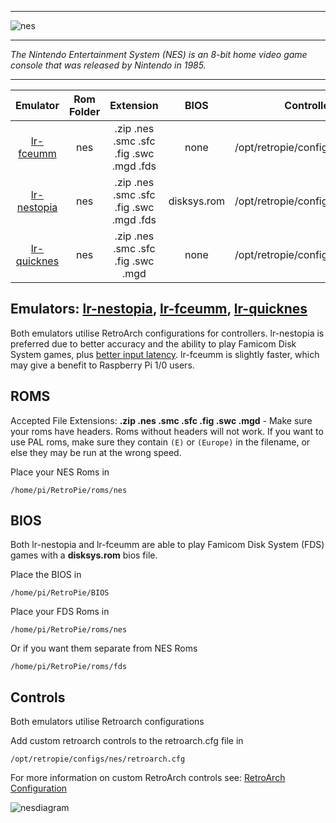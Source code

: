 ***
![nes](https://cloud.githubusercontent.com/assets/10035308/12213379/4a0e517a-b634-11e5-98c4-91cc27549706.png)
***
_The Nintendo Entertainment System (NES) is an 8-bit home video game console that was released by Nintendo in 1985._

***

| Emulator | Rom Folder | Extension | BIOS |  Controller Config |
| :---: | :---: | :---: | :---: | :---: |
| [lr-fceumm](https://github.com/libretro/libretro-fceumm) | nes  | .zip .nes .smc .sfc .fig .swc .mgd .fds | none | /opt/retropie/configs/nes/retroarch.cfg |
| [lr-nestopia](https://github.com/libretro/nestopia) | nes  | .zip .nes .smc .sfc .fig .swc .mgd .fds | disksys.rom | /opt/retropie/configs/nes/retroarch.cfg |
| [lr-quicknes](https://github.com/libretro/QuickNES_Core) | nes  | .zip .nes .smc .sfc .fig .swc .mgd | none | /opt/retropie/configs/nes/retroarch.cfg |

## Emulators: [lr-nestopia](https://github.com/libretro/nestopia), [lr-fceumm](https://github.com/libretro/libretro-fceumm), [lr-quicknes](https://github.com/libretro/QuickNES_Core)

Both emulators utilise RetroArch configurations for controllers. lr-nestopia is preferred due to better accuracy and the ability to play Famicom Disk System games, plus [better input latency](http://libretro.com/forums/showthread.php?t=5428&p=41746&viewfull=1#post41746). lr-fceumm is slightly faster, which may give a benefit to Raspberry Pi 1/0 users.

## ROMS

Accepted File Extensions: **.zip .nes .smc .sfc .fig .swc .mgd** - Make sure your roms have headers. Roms without headers will not work. If you want to use PAL roms, make sure they contain `(E)` or `(Europe)` in the filename, or else they may be run at the wrong speed.

Place your NES Roms in
```
/home/pi/RetroPie/roms/nes
```
## BIOS

Both lr-nestopia and lr-fceumm are able to play Famicom Disk System (FDS) games with a **disksys.rom** bios file.

Place the BIOS in
```
/home/pi/RetroPie/BIOS
```

Place your FDS Roms in
```
/home/pi/RetroPie/roms/nes
```
Or if you want them separate from NES Roms
```
/home/pi/RetroPie/roms/fds
```
## Controls

Both emulators utilise Retroarch configurations

Add custom retroarch controls to the retroarch.cfg file in
```shell
/opt/retropie/configs/nes/retroarch.cfg
```
For more information on custom RetroArch controls see: [RetroArch Configuration](https://github.com/petrockblog/RetroPie-Setup/wiki/RetroArch-Configuration)

![nesdiagram](https://cloud.githubusercontent.com/assets/10035308/8245062/4f0c5b8e-15e6-11e5-9255-b920543518d6.png)